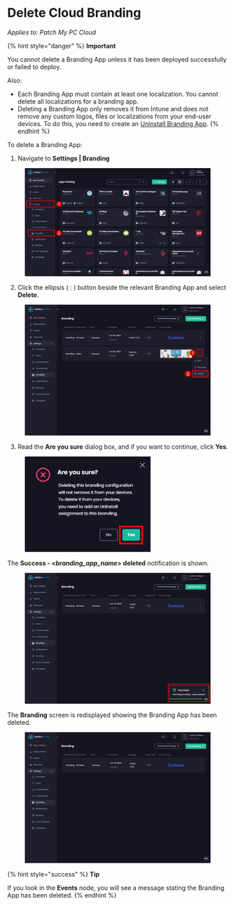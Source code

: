 # Delete Cloud Branding

_Applies to: Patch My PC Cloud_

{% hint style="danger" %}
**Important**

You cannot delete a Branding App unless it has been deployed successfully or failed to deploy.

Also:

* Each Branding App must contain at least one localization. You cannot delete all localizations for a branding app.
* Deleting a Branding App only removes it from Intune and does not remove any custom logos, files or localizations from your end-user devices. To do this, you need to create an [Uninstall Branding App](uninstall-cloud-branding.md).
{% endhint %}

To delete a Branding App:

1. Navigate to **Settings | Branding**

<figure><img src="/_images/gitbook/image%20%282506%29.png" alt="Navigating to &#x22;Settings | Branding&#x22;" width="563"><figcaption></figcaption></figure>

2. Click the ellipsis (`⋮`) button beside the relevant Branding App and select **Delete**.

<figure><img src="/_images/gitbook/image%20%282676%29.png" alt="Selecting &#x22;Delete&#x22; from the ellipsis menu" width="563"><figcaption></figcaption></figure>

3. Read the **Are you sure** dialog box, and if you want to continue, click **Yes**.

<figure><img src="/_images/gitbook/image%20%282508%29.png" alt="&#x22;Are you sure&#x22; dialog box" width="287"><figcaption></figcaption></figure>

The **Success - <**_**branding\_app\_name**_**> deleted** notification is shown.

<figure><img src="/_images/gitbook/image%20%282677%29.png" alt="&#x22;Success - <branding_app_name> deleted notification&#x22;" width="563"><figcaption></figcaption></figure>

The **Branding** screen is redisplayed showing the Branding App has been  deleted.

<figure><img src="/_images/gitbook/image%20%282678%29.png" alt="&#x22;Branding&#x22; screen is redisplayed showing the branding app has been  deleted." width="563"><figcaption></figcaption></figure>

{% hint style="success" %}
**Tip**

If you look in the **Events** node, you will see a message stating the Branding App has been deleted.
{% endhint %}
